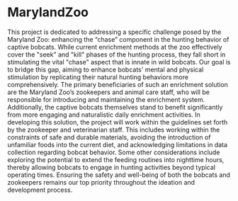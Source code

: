 # MarylandZoo
This project is dedicated to addressing a specific challenge posed by the Maryland Zoo: enhancing the “chase” component in the hunting behavior of captive bobcats. While current enrichment methods at the zoo effectively cover the "seek" and "kill" phases of the hunting process, they fall short in stimulating the vital "chase" aspect that is innate in wild bobcats. Our goal is to bridge this gap, aiming to enhance bobcats' mental and physical stimulation by replicating their natural hunting behaviors more comprehensively.
The primary beneficiaries of such an enrichment solution are the Maryland Zoo’s zookeepers and animal care staff, who will be responsible for introducing and maintaining the enrichment system. Additionally, the captive bobcats themselves stand to benefit significantly from more engaging and naturalistic daily enrichment activities.
In developing this solution, the project will work within the guidelines set forth by the zookeeper and veterinarian staff. This includes working within the constraints of safe and durable materials, avoiding the introduction of unfamiliar foods into the current diet, and acknowledging limitations in data collection regarding bobcat behavior. Some other considerations include exploring the potential to extend the feeding routines into nighttime hours, thereby allowing bobcats to engage in hunting activities beyond typical operating times. Ensuring the safety and well-being of both the bobcats and zookeepers remains our top priority throughout the ideation and development process.
